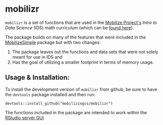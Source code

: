 # mobilizr

`mobilizr` is a set of functions that are used in the [Mobilize Project's](http://www.mobilizingcs.org) _Intro to Data Science_ (IDS) math curriculum (which can be [found here](https://www.mobilizingcs.org/)). 

The package builds on many of the features that were included in the [MobilizeSimple](https://github.com/mobilizingcs/MobilizeSimple) package but with two changes:

1. The package leaves out the functions and data sets that were not solely meant for use in IDS and
2. Has the goal of utilizing a smaller footprint in terms of memory usage.

## Usage & Installation:

To install the development version of `mobilizr` from github, be sure to have the `devtools` package installed and then run:

```{r}
devtools::install_github("mobilizingcs/mobilizr")
```

The functions included in the package are intended to work within the [RStudio server GUI](http://www.rstudio.com)

